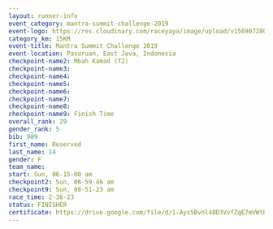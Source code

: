 ```yaml
---
layout: runner-info 
event_category: mantra-summit-challenge-2019 
event-logo: https://res.cloudinary.com/raceyaya/image/upload/v1569072809/logo/mantra-image_segrbx.jpg
category_km: 15KM 
event-title: Mantra Summit Challenge 2019 
event-location: Pasuruan, East Java, Indonesia 
checkpoint-name2: Mbah Kamad (T2) 
checkpoint-name3: 
checkpoint-name4: 
checkpoint-name5: 
checkpoint-name6: 
checkpoint-name7: 
checkpoint-name8: 
checkpoint-name9: Finish Time
overall_rank: 29
gender_rank: 5
bib: 989
first_name: Reserved
last_name: 14
gender: F
team_name: 
start: Sun, 06-15-00 am
checkpoint2: Sun, 06-59-46 am
checkpoint9: Sun, 08-51-23 am
race_time: 2-36-23
status: FINISHER
certificate: https://drive.google.com/file/d/1-Ays5Bvnl48D3VvfZqE7mVWtR_RGJe3Q/view?usp=sharing
---
```

